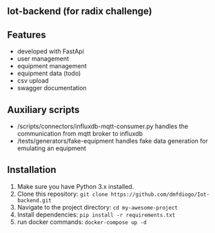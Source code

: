 ## Iot-backend (for radix challenge)

## Features

* developed with FastApi
* user management
* equipment management
* equipment data (todo)
* csv upload
* swagger documentation

## Auxiliary scripts

* /scripts/connectors/influxdb-mqtt-consumer.py handles the communication from mqtt broker to influxdb 
* /tests/generators/fake-equipment handles fake data generation for emulating an equipment

## Installation

1. Make sure you have Python 3.x installed.
2. Clone this repository: `git clone https://github.com/dmfdiogo/Iot-backend.git`
3. Navigate to the project directory: `cd my-awesome-project`
4. Install dependencies: `pip install -r requirements.txt`
5. run docker commands: `docker-compose up -d`